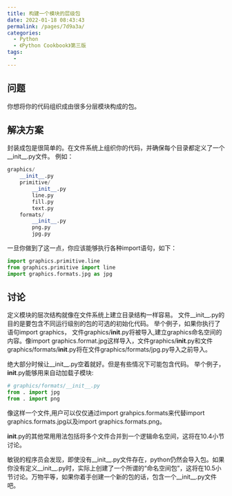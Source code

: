 ```yaml
---
title: 构建一个模块的层级包
date: 2022-01-18 08:43:43
permalink: /pages/7d9a3a/
categories:
  - Python
  - 《Python Cookbook》第三版
tags:
  - 
---
```


## 问题

你想将你的代码组织成由很多分层模块构成的包。

## 解决方案

封装成包是很简单的。在文件系统上组织你的代码，并确保每个目录都定义了一个__init__.py文件。 例如：

```python
graphics/
    __init__.py
    primitive/
        __init__.py
        line.py
        fill.py
        text.py
    formats/
        __init__.py
        png.py
        jpg.py
```

一旦你做到了这一点，你应该能够执行各种import语句，如下：

```python
import graphics.primitive.line
from graphics.primitive import line
import graphics.formats.jpg as jpg
```

## 讨论

定义模块的层次结构就像在文件系统上建立目录结构一样容易。 文件__init__.py的目的是要包含不同运行级别的包的可选的初始化代码。 举个例子，如果你执行了语句import graphics， 文件graphics/__init__.py将被导入,建立graphics命名空间的内容。像import graphics.format.jpg这样导入，文件graphics/__init__.py和文件graphics/formats/__init__.py将在文件graphics/formats/jpg.py导入之前导入。

绝大部分时候让__init__.py空着就好。但是有些情况下可能包含代码。 举个例子，__init__.py能够用来自动加载子模块:

```python
# graphics/formats/__init__.py
from . import jpg
from . import png
```

像这样一个文件,用户可以仅仅通过import grahpics.formats来代替import graphics.formats.jpg以及import graphics.formats.png。

__init__.py的其他常用用法包括将多个文件合并到一个逻辑命名空间，这将在10.4小节讨论。

敏锐的程序员会发现，即使没有__init__.py文件存在，python仍然会导入包。如果你没有定义__init__.py时，实际上创建了一个所谓的“命名空间包”，这将在10.5小节讨论。万物平等，如果你着手创建一个新的包的话，包含一个__init__.py文件吧。